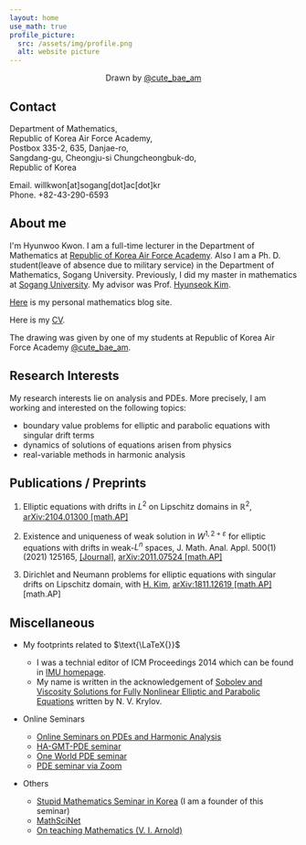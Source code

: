 ```yaml
---
layout: home
use_math: true
profile_picture:
  src: /assets/img/profile.png
  alt: website picture
---
```

<center> Drawn by <a href="https://instagram.com/cute_bae_am">@cute_bae_am</a> </center>

## Contact 
Department of Mathematics,<br>
Republic of Korea Air Force Academy,<br>
Postbox 335-2, 635, Danjae-ro,<br>
Sangdang-gu, Cheongju-si Chungcheongbuk-do,<br>
Republic of Korea

Email. willkwon[at]sogang[dot]ac[dot]kr<br>
Phone. +82-43-290-6593
  
## About me 
 
  I'm Hyunwoo Kwon. I am a full-time lecturer in the Department of Mathematics at [Republic of Korea Air Force Academy](http://www.afa.ac.kr). Also I am a Ph. D. student(leave of absence due to military service) in the Department of Mathematics, Sogang University. Previously, I did my master in mathematics at [Sogang University](https://wwwe.sogang.ac.kr/wwwe/index_new.html). My advisor was Prof. [Hyunseok Kim](http://maths.sogang.ac.kr/kimh/).  

[Here](http://willkwon.dothome.co.kr) is my personal mathematics blog site.

Here is my [CV](https://willkwon-math.github.io/assets/files/CV_HKwon.pdf).

The drawing was given by one of my students at Republic of Korea Air Force Academy [@cute_bae_am](https://instagram.com/cute_bae_am).

## Research Interests

My research interests lie on analysis and PDEs. More precisely, I am working and interested on the following topics:
- boundary value problems for elliptic and parabolic equations with singular drift terms
- dynamics of solutions of equations arisen from physics
- real-variable methods in harmonic analysis

## Publications / Preprints

1. Elliptic equations with drifts in $L^2$ on Lipschitz domains in $\mathbb{R}^2$, [arXiv:2104.01300 \[math.AP\]](https://arxiv.org/abs/2104.01300)

2. Existence and uniqueness of weak solution in $W^{1,2+\varepsilon}$ for elliptic equations with drifts in weak-$L^{n}$ spaces, J. Math. Anal. Appl. 500(1) (2021) 125165, [\[Journal\]](https://www.sciencedirect.com/science/article/abs/pii/S0022247X21002444),  [arXiv:2011.07524 \[math.AP\]](https://arxiv.org/abs/2011.07524)
 
3. Dirichlet and Neumann problems for elliptic equations with singular drifts on Lipschitz domain, with [H. Kim](https://maths.sogang.ac.kr/kimh), [arXiv:1811.12619 \[math.AP\]](https://arxiv.org/abs/1811.12619) [math.AP]

## Miscellaneous
- My footprints related to $\text{\LaTeX{}}$
  - I was a technial editor of ICM Proceedings 2014 which can be found in [IMU homepage](https://www.mathunion.org/icm/proceedings/2014).
  - My name is written in the acknowledgement of [Sobolev and Viscosity Solutions for Fully Nonlinear Elliptic and Parabolic Equations](https://bookstore.ams.org/cdn-1612203880278/surv-233/~~FreeAttachments/surv-233-pref.pdf) written by N. V. Krylov. 
- Online Seminars
  - [Online Seminars on PDEs and Harmonic Analysis](https://sites.google.com/view/korea-hpde/home)
  - [HA-GMT-PDE seminar](https://sites.google.com/view/hagmtpdeseminar)
  - [One World PDE seminar](https://people.bath.ac.uk/mw2319/owpde/)
  - [PDE seminar via Zoom](https://nguyenquochung1241.wixsite.com/qhung/post/pde-seminar-via-zoom)

- Others
  - [Stupid Mathematics Seminar in Korea](https://www.facebook.com/mungseminar)  (I am a founder of this seminar)
  - [MathSciNet](http://www.ams.org/mathscinet)
  - [On teaching Mathematics (V. I. Arnold)](https://www.uni-muenster.de/Physik.TP/~munsteg/arnold.html)
